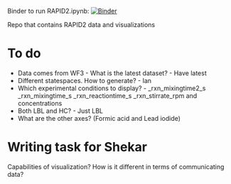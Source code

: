 Binder to run RAPID2.ipynb: [![Binder](https://mybinder.org/badge_logo.svg)](https://mybinder.org/v2/gh/darkreactions/rapid2/HEAD?labpath=RAPID2.ipynb)

Repo that contains RAPID2 data and visualizations


# To do
- Data comes from WF3 - What is the latest dataset? - Have latest
- Different statespaces. How to generate? - Ian
- Which experimental conditions to display? - _rxn_mixingtime2_s _rxn_mixingtime_s	_rxn_reactiontime_s	_rxn_stirrate_rpm and concentrations
- Both LBL and HC? - Just LBL
- What are the other axes? (Formic acid and Lead iodide)

# Writing task for Shekar
Capabilities of visualization? How is it different in terms of communicating data?

